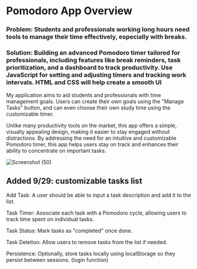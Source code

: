 <h1>Pomodoro App Overview</h1>

<h3>Problem: Students and professionals working long hours need tools to manage their time effectively, especially with breaks.</h3>
<h3>Solution: Building an advanced Pomodoro timer tailored for professionals, including features like break reminders, task prioritization, and a dashboard to track productivity. Use JavaScript for setting and adjusting timers and tracking work intervals. HTML and CSS will help create a smooth UI </h3>

My application aims to aid students and professionals with time management goals. Users can create their own goals using the "Manage Tasks" button, and can even choose their own study time using the customizable timer.

Unlike many productivity tools on the market, this app offers a simple, visually appealing design, making it easier to stay engaged without distractions. By addressing the need for an intuitive and customizable Pomodoro timer, this app helps users stay on track and enhances their ability to concentrate on important tasks.

![Screenshot (50)](https://github.com/user-attachments/assets/63e16380-bd2f-4d7e-bdb4-9e0563d674a9)


<h2>Added 9/29: customizable tasks list </h2> 
        <p>Add Task: A user should be able to input a task description and add it to the list.</p>
        <p>Task Timer: Associate each task with a Pomodoro cycle, allowing users to track time spent on individual tasks.</p>
        <p>Task Status: Mark tasks as "completed" once done.</p>
        <p>Task Deletion: Allow users to remove tasks from the list if needed.</p>
        <p>Persistence: Optionally, store tasks locally using localStorage so they persist between sessions. (login function)</p>
